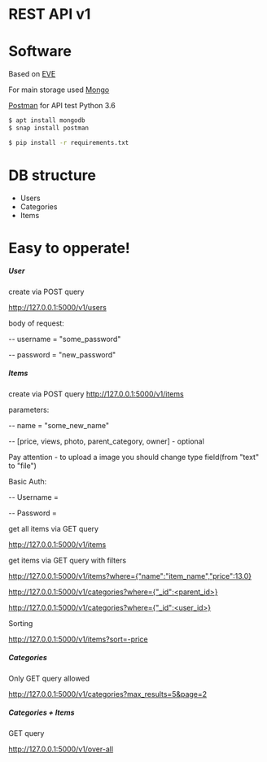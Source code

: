 # REST API v1
# Software
Based on [EVE](https://docs.python-eve.org/en/stable/)

For main storage used [Mongo](https://www.mongodb.com/)

[Postman](https://www.getpostman.com/) for API test
Python 3.6
```sh
$ apt install mongodb
$ snap install postman
```
```sh
$ pip install -r requirements.txt
```
# DB structure
- Users
- Categories
- Items

# Easy to opperate!
##### User
create via POST query

http://127.0.0.1:5000/v1/users

body of request:

-- username = "some_password"

-- password = "new_password"
##### Items
create via POST query
http://127.0.0.1:5000/v1/items

parameters:

-- name = "some_new_name"

-- [price, views, photo, parent_category, owner] - optional

Pay attention - to upload a image you should change type field(from "text" to "file")

Basic Auth:

-- Username = <login>

-- Password = <password>

get all items via GET query

http://127.0.0.1:5000/v1/items

get items via GET query with filters

http://127.0.0.1:5000/v1/items?where={"name":"item_name","price":13.0}

http://127.0.0.1:5000/v1/categories?where={"_id":<parent_id>}

http://127.0.0.1:5000/v1/categories?where={"_id":<user_id>}

Sorting

http://127.0.0.1:5000/v1/items?sort=-price

##### Categories

Only GET query allowed

http://127.0.0.1:5000/v1/categories?max_results=5&page=2

##### Categories + Items

GET query

http://127.0.0.1:5000/v1/over-all
